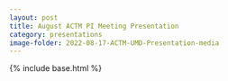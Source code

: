 ```yaml
---
layout: post
title: August ACTM PI Meeting Presentation
category: presentations
image-folder: 2022-08-17-ACTM-UMD-Presentation-media
---
```

{% include base.html %}
<div id="adobe-dc-view" style="height: 576px; width: 800px;"></div>
<script src="https://documentcloud.adobe.com/view-sdk/viewer.js"></script>
<script type="text/javascript">
  document.addEventListener("adobe_dc_view_sdk.ready", function(){
    var adobeDCView = new AdobeDC.View({clientId: "fb1b04b20faa4b3c81d632bd8a00270e", divId: "adobe-dc-view"});
    adobeDCView.previewFile({
      content:{location: {url: "{{base}}/images/{{page.image-folder}}/darpa_actm_vsv_presentation_July28_22.pdf"}},
      metaData:{ fileName: "darpa_actm_vsv_presentation_July28_22.pdf" }
    }, {embedMode: "SIZED_CONTAINER"});
  });
</script>
